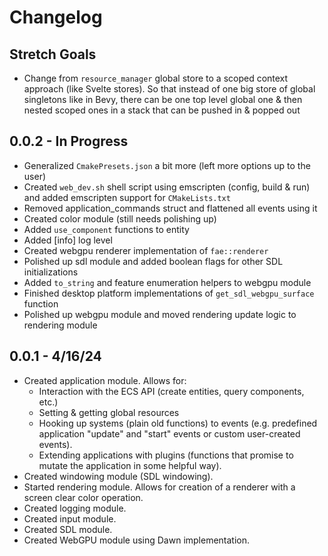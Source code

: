 # Changelog

## Stretch Goals
- Change from `resource_manager` global store to a scoped context approach (like Svelte stores). So that instead of one big store of global singletons like in Bevy, there can be one top level global one & then nested scoped ones in a stack that can be pushed in & popped out

## 0.0.2 - In Progress
- Generalized `CmakePresets.json` a bit more (left more options up to the user)
- Created `web_dev.sh` shell script using emscripten (config, build & run) and added emscripten support for `CMakeLists.txt`
- Removed application_commands struct and flattened all events using it
- Created color module (still needs polishing up)
- Added `use_component` functions to entity
- Added [info] log level
- Created webgpu renderer implementation of `fae::renderer`
- Polished up sdl module and added boolean flags for other SDL initializations
- Added `to_string` and feature enumeration helpers to webgpu module
- Finished desktop platform implementations of `get_sdl_webgpu_surface` function
- Polished up webgpu module and moved rendering update logic to rendering module



## 0.0.1 - 4/16/24

- Created application module. Allows for:
    - Interaction with the ECS API (create entities, query components, etc.)
    - Setting & getting global resources
    - Hooking up systems (plain old functions) to events (e.g. predefined application "update" and "start" events or custom user-created events).
    - Extending applications with plugins (functions that promise to mutate the application in some helpful way).
- Created windowing module (SDL windowing).
- Started rendering module. Allows for creation of a renderer with a screen clear color operation.
- Created logging module.
- Created input module.
- Created SDL module.
- Created WebGPU module using Dawn implementation.
